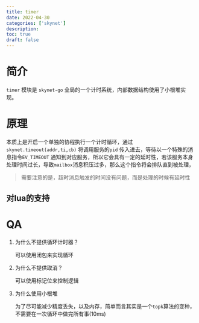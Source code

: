 ```yaml
---
title: timer
date: 2022-04-30
categories: ['skynet']
description: 
toc: true
draft: false
---
```



# 简介

`timer` 模块是 `skynet-go` 全局的一个计时系统，内部数据结构使用了小根堆实现。


# 原理

本质上是开启一个单独的协程执行一个计时循环，通过 `skynet.timeout(addr,ti,cb)` 将调用服务的`pid` 传入进去，等待以一个特殊的消息指令`EV_TIMEOUT` 通知到对应服务，所以它会具有一定的延时性，若该服务本身处理时间过长，导致`mailbox`消息积压过多，那么这个指令将会排队直到被处理，


> 需要注意的是，超时消息触发的时间没有问题，而是处理的时候有延时性


## 对lua的支持




# QA

1. 为什么不提供循环计时器？

    可以使用闭包来实现循环

2. 为什么不提供取消？

    可以使用标记位来控制逻辑

3. 为什么使用小根堆

    为了尽可能减少精度丢失，以及内存，简单而言其实是一个`topk`算法的变种，不需要在一次循环中做完所有事(10ms)